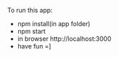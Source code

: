 To run this app:
- npm install(in app folder)
- npm start
- in browser http://localhost:3000
- have fun =]
